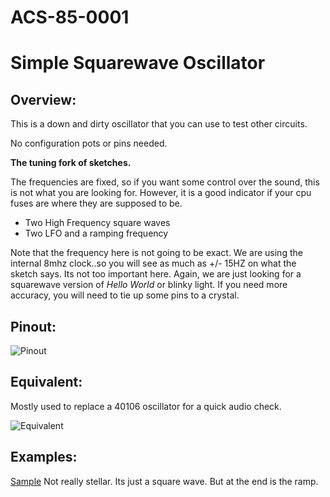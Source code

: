 # ACS-85-0001
Simple Squarewave Oscillator
==============

## Overview:
This is a down and dirty oscillator that you can use to test other circuits. 

No configuration pots or pins needed.

**The tuning fork of sketches.**

The frequencies are fixed, so if you want some control over the sound, this is not what you are looking for.  However, it is a good indicator if your
cpu fuses are where they are supposed to be.

- Two High Frequency square waves
- Two LFO and a ramping frequency

Note that the frequency here is not going to be exact. We are using the internal 8mhz clock..so you will see as much as +/- 15HZ on what the sketch says.  Its not too important here.  Again, we are just looking for a squarewave version of _Hello World_ or blinky light.  If you need more
accuracy, you will need to tie up some pins to a crystal.

## Pinout:
![Pinout](https://github.com/robstave/ArduinoComponentSketches/blob/master/ACS-85%20ATTiny85%20sketches/ACS-85-0001/images/acs-85-0001.png)

## Equivalent:

Mostly used to replace a 40106 oscillator for a quick audio check.

![Equivalent](https://github.com/robstave/ArduinoComponentSketches/blob/master/ACS-85%20ATTiny85%20sketches/ACS-85-0001/images/ACS-85-0001-overview.png) 

## Examples:
[Sample](https://soundcloud.com/user-692410397/85-0001a) Not really stellar.  Its just a square wave.  But at the end is the ramp.